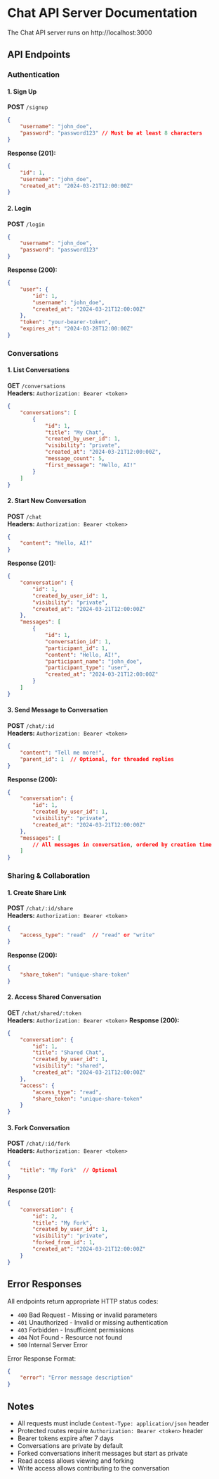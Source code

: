 # Chat API Server Documentation

The Chat API server runs on http://localhost:3000

## API Endpoints

### Authentication

#### 1. Sign Up
**POST** `/signup`
```json
{
    "username": "john_doe",
    "password": "password123" // Must be at least 8 characters
}
```
**Response (201):**
```json
{
    "id": 1,
    "username": "john_doe",
    "created_at": "2024-03-21T12:00:00Z"
}
```

#### 2. Login
**POST** `/login`
```json
{
    "username": "john_doe",
    "password": "password123"
}
```
**Response (200):**
```json
{
    "user": {
        "id": 1,
        "username": "john_doe",
        "created_at": "2024-03-21T12:00:00Z"
    },
    "token": "your-bearer-token",
    "expires_at": "2024-03-28T12:00:00Z"
}
```

### Conversations

#### 1. List Conversations
**GET** `/conversations`  
**Headers:** `Authorization: Bearer <token>`
```json
{
    "conversations": [
        {
            "id": 1,
            "title": "My Chat",
            "created_by_user_id": 1,
            "visibility": "private",
            "created_at": "2024-03-21T12:00:00Z",
            "message_count": 5,
            "first_message": "Hello, AI!"
        }
    ]
}
```

#### 2. Start New Conversation
**POST** `/chat`  
**Headers:** `Authorization: Bearer <token>`
```json
{
    "content": "Hello, AI!"
}
```
**Response (201):**
```json
{
    "conversation": {
        "id": 1,
        "created_by_user_id": 1,
        "visibility": "private",
        "created_at": "2024-03-21T12:00:00Z"
    },
    "messages": [
        {
            "id": 1,
            "conversation_id": 1,
            "participant_id": 1,
            "content": "Hello, AI!",
            "participant_name": "john_doe",
            "participant_type": "user",
            "created_at": "2024-03-21T12:00:00Z"
        }
    ]
}
```

#### 3. Send Message to Conversation
**POST** `/chat/:id`  
**Headers:** `Authorization: Bearer <token>`
```json
{
    "content": "Tell me more!",
    "parent_id": 1  // Optional, for threaded replies
}
```
**Response (200):**
```json
{
    "conversation": {
        "id": 1,
        "created_by_user_id": 1,
        "visibility": "private",
        "created_at": "2024-03-21T12:00:00Z"
    },
    "messages": [
        // All messages in conversation, ordered by creation time
    ]
}
```

### Sharing & Collaboration

#### 1. Create Share Link
**POST** `/chat/:id/share`  
**Headers:** `Authorization: Bearer <token>`
```json
{
    "access_type": "read"  // "read" or "write"
}
```
**Response (200):**
```json
{
    "share_token": "unique-share-token"
}
```

#### 2. Access Shared Conversation
**GET** `/chat/shared/:token`  
**Headers:** `Authorization: Bearer <token>`
**Response (200):**
```json
{
    "conversation": {
        "id": 1,
        "title": "Shared Chat",
        "created_by_user_id": 1,
        "visibility": "shared",
        "created_at": "2024-03-21T12:00:00Z"
    },
    "access": {
        "access_type": "read",
        "share_token": "unique-share-token"
    }
}
```

#### 3. Fork Conversation
**POST** `/chat/:id/fork`  
**Headers:** `Authorization: Bearer <token>`
```json
{
    "title": "My Fork"  // Optional
}
```
**Response (201):**
```json
{
    "conversation": {
        "id": 2,
        "title": "My Fork",
        "created_by_user_id": 1,
        "visibility": "private",
        "forked_from_id": 1,
        "created_at": "2024-03-21T12:00:00Z"
    }
}
```

## Error Responses
All endpoints return appropriate HTTP status codes:
- `400` Bad Request - Missing or invalid parameters
- `401` Unauthorized - Invalid or missing authentication
- `403` Forbidden - Insufficient permissions
- `404` Not Found - Resource not found
- `500` Internal Server Error

Error Response Format:
```json
{
    "error": "Error message description"
}
```

## Notes
- All requests must include `Content-Type: application/json` header
- Protected routes require `Authorization: Bearer <token>` header
- Bearer tokens expire after 7 days
- Conversations are private by default
- Forked conversations inherit messages but start as private
- Read access allows viewing and forking
- Write access allows contributing to the conversation